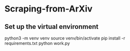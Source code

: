 # Scraping-from-ArXiv

## Set up the virtual environment

python3 -m venv venv
source venv/bin/activate
pip install -r requirements.txt
python work.py
